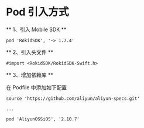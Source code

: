 # Pod 引入方式

** 1、引入 Mobile SDK **

```
pod 'RokidSDK', '~> 1.7.4'
```

** 2、引入头文件 **

```
#import <RokidSDK/RokidSDK-Swift.h>
```

** 3、增加依赖库 **

在 Podfile 中添加如下配置

```
source 'https://github.com/aliyun/aliyun-specs.git'

...

pod 'AliyunOSSiOS', '2.10.7'
```


